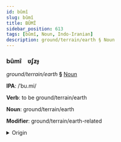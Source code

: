 ```yaml
---
id: bûmî
slug: bûmî
title: BÛMÎ
sidebar_position: 613
tags: [bûmî, Noun, Indo-Iranian]
description: ground/terrain/earth § Noun
---
```


### bûmî&emsp;<span kind="abugida">ʋʄƶɟ</span>

*ground/terrain/earth* **§** [Noun](../../tags/Noun)

**IPA**: /ˈbu.mi/

**Verb**: to be ground/terrain/earth

**Noun**: ground/terrain/earth

**Modifier**: ground/terrain/earth-related

<details>
    <summary>Origin</summary>
    Sanskrit भूमि bhū́mi /ˈbʱuː.mi/<br/>
    <em>Indo-Iranian Language Family</em>
</details>